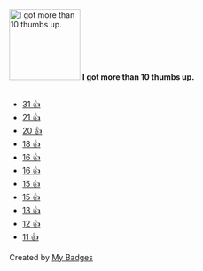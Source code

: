 <img src="https://my-badges.github.io/my-badges/thumbs-up-10.png" alt="I got more than 10 thumbs up." title="I got more than 10 thumbs up." width="128">
<strong>I got more than 10 thumbs up.</strong>
<br><br>

* <a href="https://github.com/deployphp/deployer/issues/1256#issuecomment-310354858">31 👍</a>
* <a href="https://github.com/utterance/utterances/issues/1#issuecomment-315630670">21 👍</a>
* <a href="https://github.com/utterance/utterances/issues/1#issuecomment-315991976">20 👍</a>
* <a href="https://github.com/DefinitelyTyped/DefinitelyTyped/issues/17181#issuecomment-340244326">18 👍</a>
* <a href="https://github.com/symfony/symfony/issues/25643">16 👍</a>
* <a href="https://github.com/deployphp/deployer/issues/1256#issuecomment-321991581">16 👍</a>
* <a href="https://github.com/reduxjs/redux/issues/580">15 👍</a>
* <a href="https://github.com/doctrine/orm/pull/1569#issuecomment-364659910">15 👍</a>
* <a href="https://github.com/deployphp/deployer/issues/1393#issuecomment-339372638">13 👍</a>
* <a href="https://github.com/deployphp/deployer/issues/1276#issuecomment-310665283">12 👍</a>
* <a href="https://github.com/google/zx/issues/550">11 👍</a>


Created by <a href="https://github.com/my-badges/my-badges">My Badges</a>